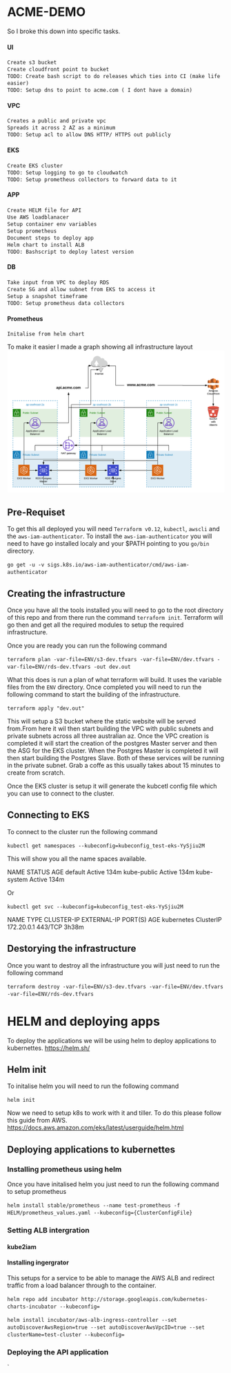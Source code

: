 # ACME-DEMO

So I broke this down into specific tasks.

#### UI
	Create s3 bucket
	Create cloudfront point to bucket 
	TODO: Create bash script to do releases which ties into CI (make life easier)
	TODO: Setup dns to point to acme.com ( I dont have a domain)

#### VPC
	Creates a public and private vpc
	Spreads it across 2 AZ as a minimum
	TODO: Setup acl to allow DNS HTTP/ HTTPS out publicly

#### EKS
	Create EKS cluster 
	TODO: Setup logging to go to cloudwatch 
	TODO: Setup prometheus collectors to forward data to it 

#### APP
	Create HELM file for API
	Use AWS loadblanacer
	Setup container env variables
	Setup prometheus 
	Document steps to deploy app 
	Helm chart to install ALB 
	TODO: Bashscript to deploy latest version

#### DB
	Take input from VPC to deploy RDS 
	Create SG and allow subnet from EKS to access it 
	Setup a snapshot timeframe
	TODO: Setup prometheus data collectors

#### Prometheus
	Initalise from helm chart

To make it easier I made a graph showing all infrastructure layout
![alt text](Images/AWS.png "AWS Dev enviroment")


## Pre-Requiset 
To get this all deployed you will need `Terraform v0.12`, `kubectl`, `awscli` and the `aws-iam-authenticator`. To install the `aws-iam-authenticator` you will need to have go installed localy and your $PATH pointing to you `go/bin` directory.

`go get -u -v sigs.k8s.io/aws-iam-authenticator/cmd/aws-iam-authenticator`

## Creating the infrastructure 

Once you have all the tools installed you will need to go to the root directory of this repo and from there run the command `terraform init`. Terraform will go then and get all the required modules to setup the required infrastructure.

Once you are ready you can run the following command 

`terraform plan -var-file=ENV/s3-dev.tfvars -var-file=ENV/dev.tfvars -var-file=ENV/rds-dev.tfvars -out dev.out`

What this does is run a plan of what terraform will build. It uses the variable files from the `ENV` directory. Once completed you will need to run the following command to start the building of the infrastructure.

`terraform apply "dev.out"`

This will setup a S3 bucket where the static website will be served from.From here it wil then start building the VPC with public subnets and private subnets across all three australian az. 
Once the VPC creation is completed it will start the creation of the postgres Master server and then the ASG for the EKS cluster. When the Postgres Master is completed it will then start building the Postgres Slave. Both of these services will be running  in the private subnet. Grab a coffe as this usually takes about 15 minutes to create from scratch.

Once the EKS cluster is setup it will generate the kubcetl config file which you can use to connect to the cluster.

## Connecting to EKS

To connect to the cluster run the following command 

`kubectl get namespaces --kubeconfig=kubeconfig_test-eks-YySjiu2M`

This will show you all the name spaces available.

NAME          STATUS   AGE
default       Active   134m
kube-public   Active   134m
kube-system   Active   134m

Or 

`kubectl get svc --kubeconfig=kubeconfig_test-eks-YySjiu2M`

NAME         TYPE        CLUSTER-IP   EXTERNAL-IP   PORT(S)   AGE
kubernetes   ClusterIP   172.20.0.1   <none>        443/TCP   3h38m


## Destorying the infrastructure 

Once you want to destroy all the infrastructure you will just need to run the following command

`terraform destroy -var-file=ENV/s3-dev.tfvars -var-file=ENV/dev.tfvars -var-file=ENV/rds-dev.tfvars`

# HELM and deploying apps 

To deploy the applications we will be using helm to deploy applications to kubernettes. https://helm.sh/

## Helm init 

To initalise helm you will need to run the following command

`helm init`

Now we need to setup k8s to work with it and tiller. To do this please follow this guide from AWS.
https://docs.aws.amazon.com/eks/latest/userguide/helm.html

## Deploying applications to kubernettes

### Installing prometheus using helm

Once you have initalised helm you just need to run the following command to setup prometheus

`helm install stable/prometheus --name test-prometheus -f HELM/prometheus_values.yaml --kubeconfig={ClusterConfigFile}`

### Setting ALB intergration

#### kube2iam

#### Installing ingergrator 
This setups for a service to be able to manage the AWS ALB and redirect traffic from a load balancer through to the container. 

`helm repo add incubator http://storage.googleapis.com/kubernetes-charts-incubator --kubeconfig=`

`helm install incubator/aws-alb-ingress-controller --set autoDiscoverAwsRegion=true --set autoDiscoverAwsVpcID=true --set clusterName=test-cluster --kubeconfig=`

### Deploying the API application

`
